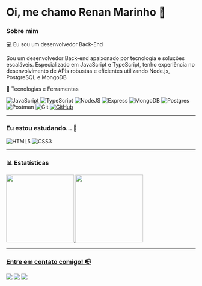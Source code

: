 # Oi, me chamo Renan Marinho 👋

### Sobre mim

💻 Eu sou um desenvolvedor  Back-End 

Sou um desenvolvedor Back-end apaixonado por tecnologia e soluções escaláveis. Especializado em JavaScript e TypeScript, tenho experiência no desenvolvimento de APIs robustas e eficientes utilizando Node.js, PostgreSQL e MongoDB

🚀 Tecnologias e Ferramentas

![JavaScript](https://img.shields.io/badge/javascript-%23323330.svg?style=for-the-badge&logo=javascript&logoColor=%23F7DF1E)
![TypeScript](https://img.shields.io/badge/typescript-%23007ACC.svg?style=for-the-badge&logo=typescript&logoColor=white)
![NodeJS](https://img.shields.io/badge/node.js-6DA55F?style=for-the-badge&logo=node.js&logoColor=white)
![Express](https://img.shields.io/badge/express.js-%23404d59.svg?style=for-the-badge&logo=express&logoColor=%2361DAFB)
![MongoDB](https://img.shields.io/badge/MongoDB-%234ea94b.svg?style=for-the-badge&logo=mongodb&logoColor=white)
![Postgres](https://img.shields.io/badge/postgres-%23316192.svg?style=for-the-badge&logo=postgresql&logoColor=white)
![Postman](https://img.shields.io/badge/Postman-FF6C37.svg?style=for-the-badge&logo=Postman&logoColor=white)
![Git](https://img.shields.io/badge/GIT-E44C30?style=for-the-badge&logo=git&logoColor=white)
[![GitHub](https://img.shields.io/badge/GitHub-100000?style=for-the-badge&logo=github&logoColor=white)](https://github.com/SEUUSERNAME)

---

### Eu estou estudando... 🧩

![HTML5](https://img.shields.io/badge/HTML5-E34F26?style=for-the-badge&logo=html5&logoColor=white)
![CSS3](https://img.shields.io/badge/CSS3-1572B6?style=for-the-badge&logo=css3&logoColor=white)

---

### 📊 Estatísticas

<div>
<a href="https://github.com/RenanMarinho809">
<img height="180em" src="https://github-readme-stats.vercel.app/api/top-langs/?username=RenanMarinho809&layout=compact&langs_count=7&theme=dracula"/>
<img height="180em" src="https://github-readme-stats.vercel.app/api?username=RenanMarinho809&show_icons=true&theme=dracula&include_all_commits=true&count_private=true"/>
</div>
  
---

### Entre em contato comigo! 📭

<a href="https://www.linkedin.com/in/renanmarinho809" target="_blank"><img src="https://img.shields.io/badge/LinkedIn-0077B5?style=for-the-badge&logo=linkedin&logoColor=white" target="_blank"></a>
<a href="https://w.app/pgrmx1" target="_blank"><img src="https://img.shields.io/badge/WhatsApp-25D366?style=for-the-badge&logo=whatsapp&logoColor=white" target="_blank"></a>
<a href="mailto:renanmarinho809@gmail.com?subject=Dev&body=Dev+Backend" target="_blank"><img src="https://img.shields.io/badge/Gmail-333333?style=for-the-badge&logo=gmail&logoColor=red" target="_blank"></a>


